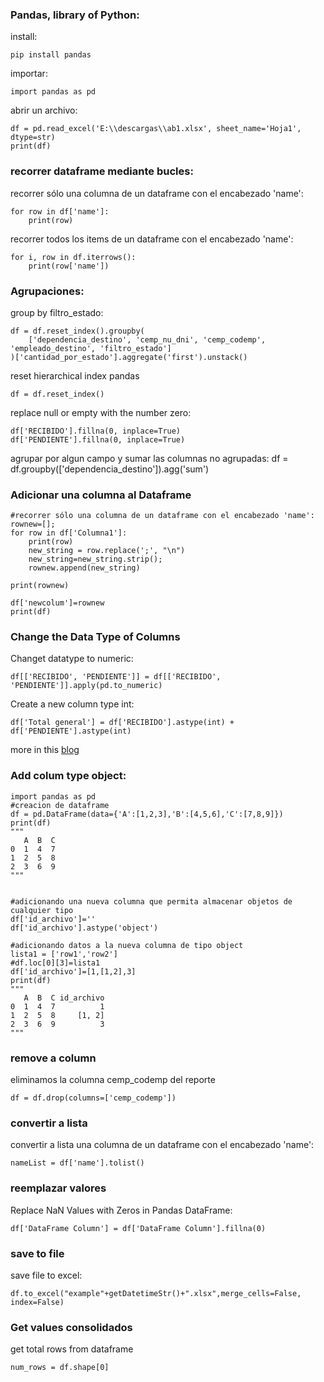 ### Pandas, library of Python:
install:
```
pip install pandas
```

importar:
```
import pandas as pd
```

abrir un archivo:
```
df = pd.read_excel('E:\\descargas\\ab1.xlsx', sheet_name='Hoja1', dtype=str)
print(df)
```
### recorrer dataframe mediante bucles:
recorrer sólo una columna de un dataframe con el encabezado 'name':
```
for row in df['name']:
    print(row)
```

recorrer todos los items de un dataframe con el encabezado 'name':
```
for i, row in df.iterrows():
    print(row['name'])
```
### Agrupaciones:
group by filtro_estado:
```
df = df.reset_index().groupby(
    ['dependencia_destino', 'cemp_nu_dni', 'cemp_codemp', 'empleado_destino', 'filtro_estado']
)['cantidad_por_estado'].aggregate('first').unstack()
```

reset hierarchical index pandas
```
df = df.reset_index()
```

replace null or empty with the number zero:
```
df['RECIBIDO'].fillna(0, inplace=True)
df['PENDIENTE'].fillna(0, inplace=True)
```

agrupar por algun campo y sumar las columnas no agrupadas:
df = df.groupby(['dependencia_destino']).agg('sum')

### Adicionar una columna al Dataframe
```
#recorrer sólo una columna de un dataframe con el encabezado 'name':
rownew=[];
for row in df['Columna1']:
    print(row)
    new_string = row.replace(';', "\n")
    new_string=new_string.strip();
    rownew.append(new_string)

print(rownew)

df['newcolum']=rownew
print(df)
```

### Change the Data Type of Columns
Changet datatype to numeric:
```
df[['RECIBIDO', 'PENDIENTE']] = df[['RECIBIDO', 'PENDIENTE']].apply(pd.to_numeric)
```

Create a new column type int:

```
df['Total general'] = df['RECIBIDO'].astype(int) + df['PENDIENTE'].astype(int)
```
more in this [blog](https://www.geeksforgeeks.org/create-a-new-column-in-pandas-dataframe-based-on-the-existing-columns/)

### Add colum type object:
```
import pandas as pd
#creacion de dataframe
df = pd.DataFrame(data={'A':[1,2,3],'B':[4,5,6],'C':[7,8,9]})
print(df)
"""
   A  B  C
0  1  4  7
1  2  5  8
2  3  6  9
"""


#adicionando una nueva columna que permita almacenar objetos de cualquier tipo
df['id_archivo']=''
df['id_archivo'].astype('object')

#adicionando datos a la nueva columna de tipo object
lista1 = ['row1','row2']
#df.loc[0][3]=lista1
df['id_archivo']=[1,[1,2],3]
print(df)
"""
   A  B  C id_archivo
0  1  4  7          1
1  2  5  8     [1, 2]
2  3  6  9          3
"""
```

### remove a column
eliminamos la columna cemp_codemp del reporte
```
df = df.drop(columns=['cemp_codemp'])
```


### convertir a lista
convertir a lista una columna de un dataframe con el encabezado 'name':
```
nameList = df['name'].tolist()
```

### reemplazar valores
Replace NaN Values with Zeros in Pandas DataFrame:
```
df['DataFrame Column'] = df['DataFrame Column'].fillna(0)
```

### save to file
save file to excel:
```
df.to_excel("example"+getDatetimeStr()+".xlsx",merge_cells=False, index=False)
```

### Get values consolidados
get total rows from dataframe
```
num_rows = df.shape[0]
```
